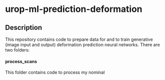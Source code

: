 # urop-ml-prediction-deformation

## Description

This repository contains code to prepare data for and to train generative (image input and output) deformation prediction neural networks. There are two folders:
#### process_scans
This folder contains code to process my nominal
